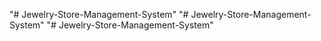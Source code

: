 "# Jewelry-Store-Management-System" 
"# Jewelry-Store-Management-System" 
"# Jewelry-Store-Management-System" 
